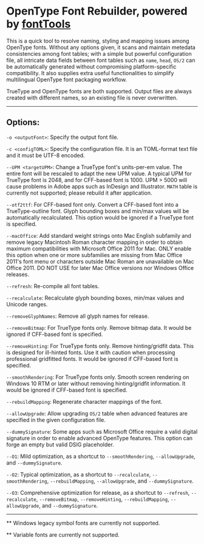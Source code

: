 # OpenType Font Rebuilder, powered by [fontTools](https://github.com/fonttools/fonttools)

This is a quick tool to resolve naming, styling and mapping issues
among OpenType fonts. Without any options given, it scans and
maintain metedata consistencies among font tables; with a simple
but powerful configuration file, all intricate data fields
between font tables such as `name`, `head`, `OS/2` can be
automatically generated without compromising platform-specific
compatibility. It also supplies extra useful functionalities
to simplify multilingual OpenType font packaging workflow.

TrueType and OpenType fonts are both supported. Output files are
always created with different names, so an existing file is
never overwritten.

***

## Options:
`-o <outputFont>`: Specify the output font file.

`-c <configTOML>`: Specify the configuration file. It is an
    TOML-format text file and it must be UTF-8 encoded.

`--UPM <targetUPM>`: Change a TrueType font's units-per-em value.
    The entire font will be rescaled to adapt the new UPM value.
    A typical UPM for TrueType font is 2048, and for CFF-based
    font is 1000. UPM > 5000 will cause problems in Adobe apps
    such as InDesign and Illustrator. `MATH` table is currently
    not supported; please rebuild it after application.

`--otf2ttf`: For CFF-based font only. Convert a CFF-based font
    into a TrueType-outline font. Glyph bounding boxes and
    min/max values will be automatically recalculated. This
    option would be ignored if a TrueType font is specified.

`--macOffice`: Add standard weight strings onto Mac English
    subfamily and remove legacy Macintosh Roman character
    mapping in order to obtain maximum compatibilities with
    Microsoft Office 2011 for Mac. ONLY enable this option when
    one or more subfamilies are missing from Mac Office 2011's
    font menu or characters outside Mac Roman are unavailable on
    Mac Office 2011. DO NOT USE for later Mac Office versions
    nor Windows Office releases.

`--refresh`: Re-compile all font tables.

`--recalculate`: Recalculate glyph bounding boxes, min/max values
    and Unicode ranges.

`--removeGlyphNames`: Remove all glyph names for release.

`--removeBitmap`: For TrueType fonts only. Remove bitmap data. It
    would be ignored if CFF-based font is specified.

`--removeHinting`: For TrueType fonts only. Remove hinting/gridfit
    data. This is designed for ill-hinted fonts. Use it with
    caution when processing professional gridfitted fonts. It
    would be ignored if CFF-based font is specified.
    
`--smoothRendering`: For TrueType fonts only. Smooth screen
    rendering on Windows 10 RTM or later without removing
    hinting/gridfit information. It would be ignored if
    CFF-based font is specified.

`--rebuildMapping`: Regenerate character mappings of the font.

`--allowUpgrade`: Allow upgrading `OS/2` table when advanced
    features are specified in the given configuration file.

`--dummySignature`: Some apps such as Microsoft Office require a
    valid digital signature in order to enable advanced OpenType
    features. This option can forge an empty but valid DSIG
    placeholder.

`--O1`: Mild optimization, as a shortcut to `--smoothRendering`,
    `--allowUpgrade`, and `--dummySignature`.

`--O2`: Typical optimization, as a shortcut to `--recalculate`, 
    `--smoothRendering`, `--rebuildMapping`, `--allowUpgrade`,
    and `--dummySignature`.

`--O3`: Comprehensive optimization for release, as a shortcut to
    `--refresh`, `--recalculate`, `--removeBitmap`, `--removeHinting`,
    `--rebuildMapping`, `--allowUpgrade`, and `--dummySignature`.

***

** Windows legacy symbol fonts are currently not supported.

** Variable fonts are currently not supported.

